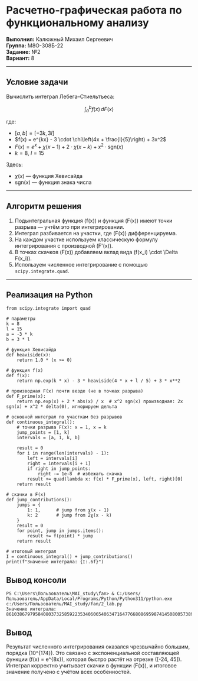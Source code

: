 # Расчетно-графическая работа по функциональному анализу

**Выполнил:** Калюжный Михаил Сергеевич  
**Группа:** М8О-308Б-22  
**Задание:** №2  
**Вариант:** 8  

---
## Условие задачи

Вычислить интеграл Лебега–Стиельтъеса:

$$
\int_{a}^{b} f(x)\, dF(x)
$$

где:
- $[a, b] = [-3k, 3l]$
- $f(x) = e^{kx} - 3 \cdot \chi\left(4x + \frac{l}{5}\right) + 3x^2$
- $F(x) = e^x + \chi(x - 1) + 2 \cdot \chi(x - k) + x^2 \cdot \text{sgn}(x)$
- $k = 8,\ l = 15$

Здесь:
- $\chi(x)$ — функция Хевисайда
- $\text{sgn}(x)$ — функция знака числа
---

## Алгоритм решения

1. Подынтегральная функция \(f(x)\) и функция \(F(x)\) имеют точки разрыва — учтём это при интегрировании.
2. Интеграл разбивается на участки, где \(F(x)\) дифференцируема.
3. На каждом участке используем классическую формулу интегрирования с производной \(F'(x)\).
4. В точках скачков \(F(x)\) добавляем вклад вида \(f(x_i) \cdot \Delta F(x_i)\).
5. Используем численное интегрирование с помощью `scipy.integrate.quad`.

---

## Реализация на Python

```import numpy as np
from scipy.integrate import quad

# параметры
k = 8
l = 15
a = -3 * k
b = 3 * l

# функция Хевисайда
def heaviside(x):
    return 1.0 * (x >= 0)

# функция f(x)
def f(x):
    return np.exp(k * x) - 3 * heaviside(4 * x + l / 5) + 3 * x**2

# производная F(x) почти везде (не в точках разрыва)
def F_prime(x):
    return np.exp(x) + 2 * abs(x) / x  # x^2 sgn(x) производная: 2x sgn(x) + x^2 * delta(0), игнорируем дельта

# основной интеграл по участкам без разрывов
def continuous_integral():
    # точки разрыва F(x): x = 1, x = k
    jump_points = [1, k]
    intervals = [a, 1, k, b]

    result = 0
    for i in range(len(intervals) - 1):
        left = intervals[i]
        right = intervals[i + 1]
        if right in jump_points:
            right -= 1e-8  # избежать скачка
        result += quad(lambda x: f(x) * F_prime(x), left, right)[0]
    return result

# скачки в F(x)
def jump_contributions():
    jumps = {
        1: 1,      # jump from χ(x - 1)
        k: 2       # jump from 2χ(x - k)
    }
    result = 0
    for point, jump in jumps.items():
        result += f(point) * jump
    return result

# итоговый интеграл
I = continuous_integral() + jump_contributions()
print(f"Значение интеграла: {I:.6f}")

```
## Вывод консоли
```
PS C:\Users\Пользователь\MAI_study\fan> & C:/Users/Пользователь/AppData/Local/Programs/Python/Python311/python.exe c:/Users/Пользователь/MAI_study/fan/2_lab.py
Значение интеграла: 8610386797958408037325859223534060654063471647766808695987414508005738911720819715447657221077124652889053024822080882107882500415082902348174894792400897286832866490769735680.000000
```
## Вывод

Результат численного интегрирования оказался чрезвычайно большим, порядка \(10^{174}\). Это связано с экспоненциальной составляющей функции \(f(x) = e^{8x}\), которая быстро растёт на отрезке \([-24, 45]\). Интеграл корректно учитывает скачки в функции \(F(x)\), и итоговое значение получено с учётом всех особенностей.
